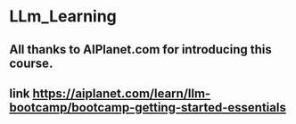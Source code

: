 # LLm_Learning

## All thanks to AIPlanet.com for introducing this course.
## link https://aiplanet.com/learn/llm-bootcamp/bootcamp-getting-started-essentials
